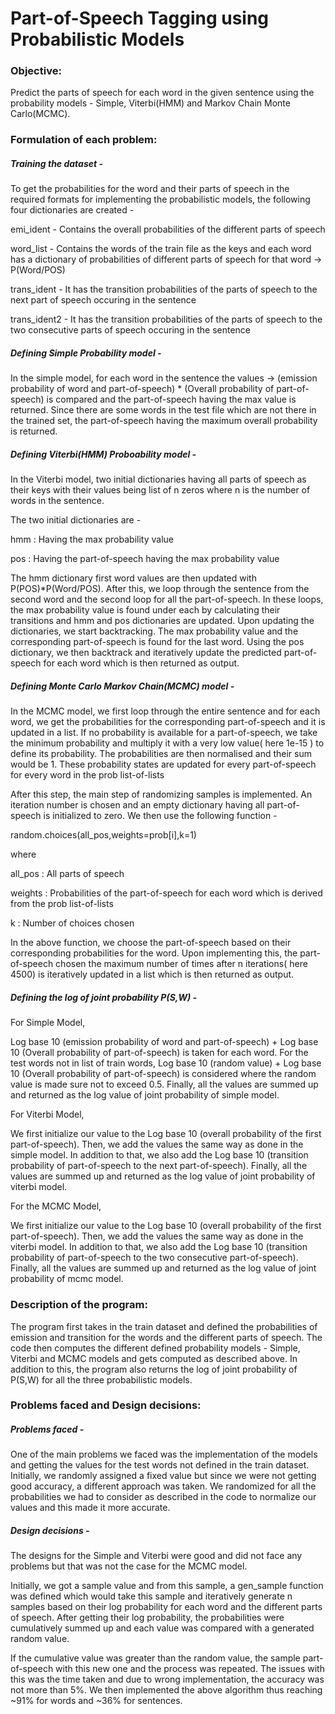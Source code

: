 # Part-of-Speech Tagging using Probabilistic Models

### Objective:
Predict the parts of speech for each word in the given sentence using the probability models - Simple, Viterbi(HMM) and Markov Chain Monte Carlo(MCMC).

### Formulation of each problem:

##### Training the dataset - 
To get the probabilities for the word and their parts of speech in the required formats for implementing the probabilistic models, the following four dictionaries are created -

emi_ident    - Contains the overall probabilities of the different parts of speech

word_list    - Contains the words of the train file as the keys and each word has a dictionary of probabilities of different parts of speech for that word -> P(Word/POS)

trans_ident  - It has the transition probabilities of the parts of speech to the next part of speech occuring in the sentence

trans_ident2 - It has the transition probabilities of the parts of speech to the two consecutive parts of speech occuring in the sentence


##### Defining Simple Probability model -
In the simple model, for each word in the sentence the values -> (emission probability of word and part-of-speech) * (Overall probability of part-of-speech) is compared and the part-of-speech having the max value is returned.
Since there are some words in the test file which are not there in the trained set, the part-of-speech having the maximum overall probability is returned.

##### Defining Viterbi(HMM) Proboability model - 
In the Viterbi model, two initial dictionaries having all parts of speech as their keys with their values being list of n zeros where n is the number of words in the sentence.

The two initial dictionaries are -

hmm : Having the max probability value 

pos : Having the part-of-speech having the max probability value

The hmm dictionary first word values are then updated with P(POS)*P(Word/POS).
After this, we loop through the sentence from the second word and the second loop for all the part-of-speech. In these loops, the max probability value is found under each by calculating their transitions and hmm and pos dictionaries are updated.
Upon updating the dictionaries, we start backtracking. The max probability value and the corresponding part-of-speech is found for the last word. Using the pos dictionary, we then backtrack and iteratively update the predicted part-of-speech for each word which is then returned as output.

##### Defining Monte Carlo Markov Chain(MCMC) model - 
In the MCMC model, we first loop through the entire sentence and for each word, we get the probabilities for the corresponding part-of-speech and it is updated in a list. If no probability is available for a part-of-speech, we take the minimum probability and multiply it with a very low value( here 1e-15 ) to define its probability.
The probabilities are then normalised and their sum would be 1. These probability states are updated for every part-of-speech for every word in the prob list-of-lists

After this step, the main step of randomizing samples is implemented. An iteration number is chosen and an empty dictionary having all part-of-speech is initialized to zero. 
We then use the following function -

random.choices(all_pos,weights=prob[i],k=1)

where 

all_pos : All parts of speech

weights : Probabilities of the part-of-speech for each word which is derived from the prob list-of-lists 

k : Number of choices chosen

In the above function, we choose the part-of-speech based on their corresponding probabilities for the word. Upon implementing this, the part-of-speech chosen the maximum number of times after n iterations( here 4500) is iteratively updated in a list which is then returned as output.

##### Defining the log of joint probability P(S,W) - 

For Simple Model,

Log base 10 (emission probability of word and part-of-speech) + Log base 10 (Overall probability of part-of-speech) is taken for each word. 
For the test words not in list of train words, Log base 10 (random value) + Log base 10 (Overall probability of part-of-speech) is considered where the random value is made sure not to exceed 0.5.
Finally, all the values are summed up and returned as the log value of joint probability of simple model.

For Viterbi Model,

We first initialize our value to the Log base 10 (overall probability of the first part-of-speech).
Then, we add the values the same way as done in the simple model. In addition to that, we also add the Log base 10 (transition probability of part-of-speech to the next part-of-speech).
Finally, all the values are summed up and returned as the log value of joint probability of viterbi model.

For the MCMC Model,

We first initialize our value to the Log base 10 (overall probability of the first part-of-speech).
Then, we add the values the same way as done in the viterbi model. In addition to that, we also add the Log base 10 (transition probability of part-of-speech to the two consecutive part-of-speech).
Finally, all the values are summed up and returned as the log value of joint probability of mcmc model. 

### Description of the program:
The program first takes in the train dataset and defined the probabilities of emission and transition for the words and the different parts of speech. The code then computes the different defined probability models - Simple, Viterbi and MCMC models and gets computed as described above.
In addition to this, the program also returns the log of joint probability of P(S,W) for all the three probabilistic models.

### Problems faced and Design decisions:
##### Problems faced -
One of the main problems we faced was the implementation of the models and getting the values for the test words not defined in the train dataset. Initially, we randomly assigned a fixed value but since we were not getting good accuracy, a different approach was taken.
We randomized for all the probabilities we had to consider as described in the code to normalize our values and this made it more accurate. 

##### Design decisions - 
The designs for the Simple and Viterbi were good and did not face any problems but that was not the case for the MCMC model. 

Initially, we got a sample value and from this sample, a gen_sample function was defined which would take this sample and iteratively generate n samples based on their log probability for each word and the different parts of speech. After getting their log probability, the probabilities were cumulatively summed up and each value was compared with a generated random value.

If the cumulative value was greater than the random value, the sample part-of-speech with this new one and the process was repeated. The issues with this was the time taken and due to wrong implementation, the accuracy was not more than 5%.
We then implemented the above algorithm thus reaching ~91% for words and ~36% for sentences.
